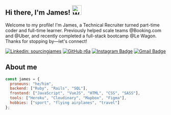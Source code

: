 <h2> Hi there, I'm James! <img src="https://raw.githubusercontent.com/MartinHeinz/MartinHeinz/master/wave.gif" width="30px" alt="Waving hand"></h2>
<p> Welcome to my profile! I'm James, a Technical Recruiter turned part-time coder and full-time learner. Previously helped scale teams @Booking.com and @Uber, and recently completed a full-stack bootcamp @Le Wagon. Thanks for stopping by—let's connect! </p>


[![Linkedin: sourcingjames](https://img.shields.io/badge/-sourcingjames-blue?style=flat-square&logo=Linkedin&logoColor=white&link=https://www.linkedin.com/in/sourcingjames/)](https://www.linkedin.com/in/thaianebraga/)
[![GitHub r6a](https://img.shields.io/github/followers/r6a?label=follow&style=social)](https://github.com/r6a)
[![Instagram Badge](https://img.shields.io/badge/-@amsterdamjames1-purple?style=flat&logo=instagram&logoColor=white&link=https://instagram.com/amsterdamjames1/)](https://instagram.com/_jessicaalim)
[![Gmail Badge](https://img.shields.io/badge/-amsterdamjames1-c14438?style=flat&logo=Gmail&logoColor=white&link=mailto:amsterdamjames1@gmail.com)](mailto:amsterdamjames1@gmail.com)

## About me

```javascript
const james = {
  pronouns: "he/him",
  backend: ["Ruby", "Rails", "SQL"],
  frontend: ["JavaScript", "VueJS", "HTML", "CSS", "SASS"],
  tools: ["Heroku", "Cloudinary", "Mapbox", "Figma"],
  hobbies: ["sport", "flying airplanes", "travel"]
};
```
